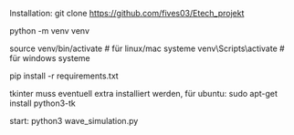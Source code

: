 Installation:
git clone https://github.com/fives03/Etech_projekt

python -m venv venv

source venv/bin/activate # für linux/mac systeme
venv\Scripts\activate # für windows systeme

pip install -r requirements.txt

tkinter muss eventuell extra installiert werden, für ubuntu:
sudo apt-get install python3-tk

start:
python3 wave_simulation.py
